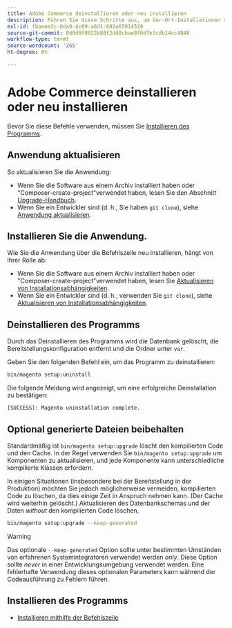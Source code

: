 ```yaml
---
title: Adobe Commerce deinstallieren oder neu installieren
description: Führen Sie diese Schritte aus, um Vor-Ort-Installationen von Adobe Commerce zu deinstallieren und neu zu installieren.
exl-id: fbaeee2c-8da0-4c89-a6d1-882a65014520
source-git-commit: 8d0d8f9822b88f2dd8cbae8f6d7e3cdb14cc4848
workflow-type: tm+mt
source-wordcount: '265'
ht-degree: 0%

---
```


# Adobe Commerce deinstallieren oder neu installieren

Bevor Sie diese Befehle verwenden, müssen Sie [Installieren des Programms](../tutorials/install.md).

## Anwendung aktualisieren

So aktualisieren Sie die Anwendung:

* Wenn Sie die Software aus einem Archiv installiert haben oder &quot;Composer-create-project&quot;verwendet haben, lesen Sie den Abschnitt [Upgrade-Handbuch](../../upgrade/overview.md).
* Wenn Sie ein Entwickler sind (d. h., Sie haben `git clone`), siehe [Anwendung aktualisieren](../../upgrade/developer/git-installs.md).

## Installieren Sie die Anwendung.

Wie Sie die Anwendung über die Befehlszeile neu installieren, hängt von Ihrer Rolle ab:

* Wenn Sie die Software aus einem Archiv installiert haben oder &quot;Composer-create-project&quot;verwendet haben, lesen Sie [Aktualisieren von Installationsabhängigkeiten](https://developer.adobe.com/commerce/contributor/guides/install/update-dependencies/).
* Wenn Sie ein Entwickler sind (d. h., verwenden Sie `git clone`), siehe [Aktualisieren von Installationsabhängigkeiten](https://developer.adobe.com/commerce/contributor/guides/install/update-dependencies/).

## Deinstallieren des Programms

Durch das Deinstallieren des Programms wird die Datenbank gelöscht, die Bereitstellungskonfiguration entfernt und die Ordner unter `var`.

Geben Sie den folgenden Befehl ein, um das Programm zu deinstallieren:

```bash
bin/magento setup:uninstall
```

Die folgende Meldung wird angezeigt, um eine erfolgreiche Deinstallation zu bestätigen:

```terminal
[SUCCESS]: Magento uninstallation complete.
```

## Optional generierte Dateien beibehalten

Standardmäßig ist `bin/magento setup:upgrade` löscht den kompilierten Code und den Cache. In der Regel verwenden Sie `bin/magento setup:upgrade` um Komponenten zu aktualisieren, und jede Komponente kann unterschiedliche kompilierte Klassen erfordern.

In einigen Situationen (insbesondere bei der Bereitstellung in der Produktion) möchten Sie jedoch möglicherweise vermeiden, kompilierten Code zu löschen, da dies einige Zeit in Anspruch nehmen kann. (Der Cache wird weiterhin gelöscht.) Aktualisieren des Datenbankschemas und der Daten *without* den kompilierten Code löschen,

```bash
bin/magento setup:upgrade --keep-generated
```

>[!WARNING]
>
>Das optionale `--keep-generated` Option sollte unter bestimmten Umständen von erfahrenen Systemintegratoren verwendet werden *only*. Diese Option sollte *never* in einer Entwicklungsumgebung verwendet werden. Eine fehlerhafte Verwendung dieses optionalen Parameters kann während der Codeausführung zu Fehlern führen.

## Installieren des Programms

* [Installieren mithilfe der Befehlszeile](../advanced.md)
